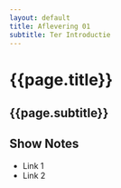 ```yaml
---
layout: default
title: Aflevering 01
subtitle: Ter Introductie
---
```

# {{page.title}}

## {{page.subtitle}}

## Show Notes
* Link 1
* Link 2
